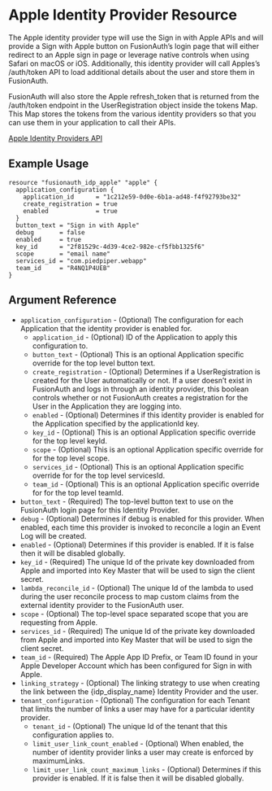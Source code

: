 # Apple Identity Provider Resource

The Apple identity provider type will use the Sign in with Apple APIs and will provide a Sign with Apple button on FusionAuth’s login page that will either redirect to an Apple sign in page or leverage native controls when using Safari on macOS or iOS. Additionally, this identity provider will call Apples’s /auth/token API to load additional details about the user and store them in FusionAuth.

FusionAuth will also store the Apple refresh_token that is returned from the /auth/token endpoint in the UserRegistration object inside the tokens Map. This Map stores the tokens from the various identity providers so that you can use them in your application to call their APIs.


[Apple Identity Providers API](https://fusionauth.io/docs/v1/tech/apis/identity-providers/apple/#create-the-apple-identity-provider)

## Example Usage

```hcl
resource "fusionauth_idp_apple" "apple" {
  application_configuration {
    application_id      = "1c212e59-0d0e-6b1a-ad48-f4f92793be32"
    create_registration = true
    enabled             = true
  }
  button_text = "Sign in with Apple"
  debug       = false
  enabled     = true
  key_id      = "2f81529c-4d39-4ce2-982e-cf5fbb1325f6"
  scope       = "email name"
  services_id = "com.piedpiper.webapp"
  team_id     = "R4NQ1P4UEB"
}
```

## Argument Reference

* `application_configuration` - (Optional) The configuration for each Application that the identity provider is enabled for.
    - `application_id` - (Optional) ID of the Application to apply this configuration to.
    - `button_text` - (Optional) This is an optional Application specific override for the top level button text.
    - `create_registration` - (Optional) Determines if a UserRegistration is created for the User automatically or not. If a user doesn’t exist in FusionAuth and logs in through an identity provider, this boolean controls whether or not FusionAuth creates a registration for the User in the Application they are logging into.
    - `enabled` - (Optional) Determines if this identity provider is enabled for the Application specified by the applicationId key.
    - `key_id` - (Optional) This is an optional Application specific override for the top level keyId.
    - `scope` - (Optional) This is an optional Application specific override for for the top level scope.
    - `services_id` - (Optional) This is an optional Application specific override for for the top level servicesId.
    - `team_id` - (Optional) This is an optional Application specific override for for the top level teamId.
* `button_text` - (Required) The top-level button text to use on the FusionAuth login page for this Identity Provider.
* `debug` - (Optional) Determines if debug is enabled for this provider. When enabled, each time this provider is invoked to reconcile a login an Event Log will be created.
* `enabled` - (Optional) Determines if this provider is enabled. If it is false then it will be disabled globally.
* `key_id` - (Required) The unique Id of the private key downloaded from Apple and imported into Key Master that will be used to sign the client secret.
* `lambda_reconcile_id` - (Optional) The unique Id of the lambda to used during the user reconcile process to map custom claims from the external identity provider to the FusionAuth user.
* `scope` - (Optional) The top-level space separated scope that you are requesting from Apple.
* `services_id` - (Required) The unique Id of the private key downloaded from Apple and imported into Key Master that will be used to sign the client secret.
* `team_id` - (Required) The Apple App ID Prefix, or Team ID found in your Apple Developer Account which has been configured for Sign in with Apple.
* `linking_strategy` - (Optional) The linking strategy to use when creating the link between the {idp_display_name} Identity Provider and the user.
* `tenant_configuration` - (Optional) The configuration for each Tenant that limits the number of links a user may have for a particular identity provider.
    - `tenant_id` - (Optional) The unique Id of the tenant that this configuration applies to.
    - `limit_user_link_count_enabled` - (Optional) When enabled, the number of identity provider links a user may create is enforced by maximumLinks.
    - `limit_user_link_count_maximum_links` - (Optional) Determines if this provider is enabled. If it is false then it will be disabled globally.
